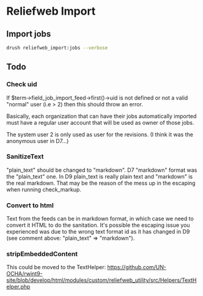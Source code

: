 # Reliefweb Import

## Import jobs

```bash
drush reliefweb_import:jobs --verbose
```

## Todo

### Check uid

If $term->field_job_import_feed->first()->uid is not defined or not a valid "normal" user (i.e > 2) then this should throw an error.

Basically, each organization that can have their jobs automatically imported must have a regular user account that will be used as owner of those jobs.

The system user 2 is only used as user for the revisions. (I think it was the anonymous user in D7...)

### SanitizeText

"plain_text" should be changed to "markdown". D7 "markdown" format was the "plain_text" one. In D9 plain_text is really plain text and "markdown" is the real markdown. That may be the reason of the mess up in the escaping when running check_markup.

### Convert to html

Text from the feeds can be in markdown format, in which case we need to convert it HTML to do the sanitation. It's possible the escaping issue you experienced was due to the wrong text format id as it has changed in D9 (see comment above: "plain_text" => "markdown").

### stripEmbeddedContent

This could be moved to the TextHelper: https://github.com/UN-OCHA/rwint9-site/blob/develop/html/modules/custom/reliefweb_utility/src/Helpers/TextHelper.php
